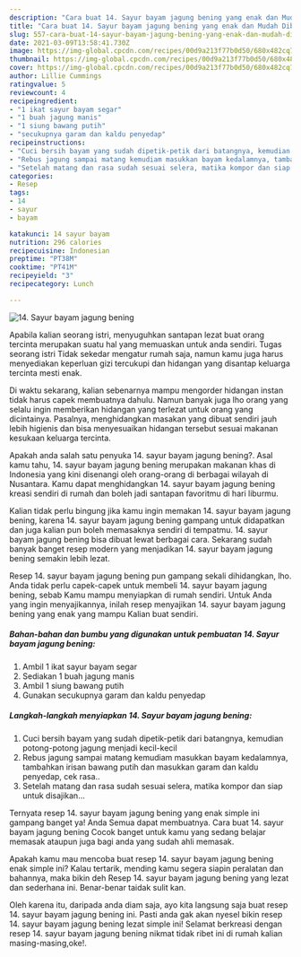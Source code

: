 ```yaml
---
description: "Cara buat 14. Sayur bayam jagung bening yang enak dan Mudah Dibuat"
title: "Cara buat 14. Sayur bayam jagung bening yang enak dan Mudah Dibuat"
slug: 557-cara-buat-14-sayur-bayam-jagung-bening-yang-enak-dan-mudah-dibuat
date: 2021-03-09T13:58:41.730Z
image: https://img-global.cpcdn.com/recipes/00d9a213f77b0d50/680x482cq70/14-sayur-bayam-jagung-bening-foto-resep-utama.jpg
thumbnail: https://img-global.cpcdn.com/recipes/00d9a213f77b0d50/680x482cq70/14-sayur-bayam-jagung-bening-foto-resep-utama.jpg
cover: https://img-global.cpcdn.com/recipes/00d9a213f77b0d50/680x482cq70/14-sayur-bayam-jagung-bening-foto-resep-utama.jpg
author: Lillie Cummings
ratingvalue: 5
reviewcount: 4
recipeingredient:
- "1 ikat sayur bayam segar"
- "1 buah jagung manis"
- "1 siung bawang putih"
- "secukupnya garam dan kaldu penyedap"
recipeinstructions:
- "Cuci bersih bayam yang sudah dipetik-petik dari batangnya, kemudian potong-potong jagung menjadi kecil-kecil"
- "Rebus jagung sampai matang kemudiam masukkan bayam kedalamnya, tambahkan irisan bawang putih dan masukkan garam dan kaldu penyedap, cek rasa.."
- "Setelah matang dan rasa sudah sesuai selera, matika kompor dan siap untuk disajikan..."
categories:
- Resep
tags:
- 14
- sayur
- bayam

katakunci: 14 sayur bayam 
nutrition: 296 calories
recipecuisine: Indonesian
preptime: "PT38M"
cooktime: "PT41M"
recipeyield: "3"
recipecategory: Lunch

---
```



![14. Sayur bayam jagung bening](https://img-global.cpcdn.com/recipes/00d9a213f77b0d50/680x482cq70/14-sayur-bayam-jagung-bening-foto-resep-utama.jpg)

Apabila kalian seorang istri, menyuguhkan santapan lezat buat orang tercinta merupakan suatu hal yang memuaskan untuk anda sendiri. Tugas seorang istri Tidak sekedar mengatur rumah saja, namun kamu juga harus menyediakan keperluan gizi tercukupi dan hidangan yang disantap keluarga tercinta mesti enak.

Di waktu  sekarang, kalian sebenarnya mampu mengorder hidangan instan tidak harus capek membuatnya dahulu. Namun banyak juga lho orang yang selalu ingin memberikan hidangan yang terlezat untuk orang yang dicintainya. Pasalnya, menghidangkan masakan yang dibuat sendiri jauh lebih higienis dan bisa menyesuaikan hidangan tersebut sesuai makanan kesukaan keluarga tercinta. 



Apakah anda salah satu penyuka 14. sayur bayam jagung bening?. Asal kamu tahu, 14. sayur bayam jagung bening merupakan makanan khas di Indonesia yang kini disenangi oleh orang-orang di berbagai wilayah di Nusantara. Kamu dapat menghidangkan 14. sayur bayam jagung bening kreasi sendiri di rumah dan boleh jadi santapan favoritmu di hari liburmu.

Kalian tidak perlu bingung jika kamu ingin memakan 14. sayur bayam jagung bening, karena 14. sayur bayam jagung bening gampang untuk didapatkan dan juga kalian pun boleh memasaknya sendiri di tempatmu. 14. sayur bayam jagung bening bisa dibuat lewat berbagai cara. Sekarang sudah banyak banget resep modern yang menjadikan 14. sayur bayam jagung bening semakin lebih lezat.

Resep 14. sayur bayam jagung bening pun gampang sekali dihidangkan, lho. Anda tidak perlu capek-capek untuk membeli 14. sayur bayam jagung bening, sebab Kamu mampu menyiapkan di rumah sendiri. Untuk Anda yang ingin menyajikannya, inilah resep menyajikan 14. sayur bayam jagung bening yang enak yang mampu Kalian buat sendiri.

<!--inarticleads1-->

##### Bahan-bahan dan bumbu yang digunakan untuk pembuatan 14. Sayur bayam jagung bening:

1. Ambil 1 ikat sayur bayam segar
1. Sediakan 1 buah jagung manis
1. Ambil 1 siung bawang putih
1. Gunakan secukupnya garam dan kaldu penyedap




<!--inarticleads2-->

##### Langkah-langkah menyiapkan 14. Sayur bayam jagung bening:

1. Cuci bersih bayam yang sudah dipetik-petik dari batangnya, kemudian potong-potong jagung menjadi kecil-kecil
1. Rebus jagung sampai matang kemudiam masukkan bayam kedalamnya, tambahkan irisan bawang putih dan masukkan garam dan kaldu penyedap, cek rasa..
1. Setelah matang dan rasa sudah sesuai selera, matika kompor dan siap untuk disajikan...




Ternyata resep 14. sayur bayam jagung bening yang enak simple ini gampang banget ya! Anda Semua dapat membuatnya. Cara buat 14. sayur bayam jagung bening Cocok banget untuk kamu yang sedang belajar memasak ataupun juga bagi anda yang sudah ahli memasak.

Apakah kamu mau mencoba buat resep 14. sayur bayam jagung bening enak simple ini? Kalau tertarik, mending kamu segera siapin peralatan dan bahannya, maka bikin deh Resep 14. sayur bayam jagung bening yang lezat dan sederhana ini. Benar-benar taidak sulit kan. 

Oleh karena itu, daripada anda diam saja, ayo kita langsung saja buat resep 14. sayur bayam jagung bening ini. Pasti anda gak akan nyesel bikin resep 14. sayur bayam jagung bening lezat simple ini! Selamat berkreasi dengan resep 14. sayur bayam jagung bening nikmat tidak ribet ini di rumah kalian masing-masing,oke!.


